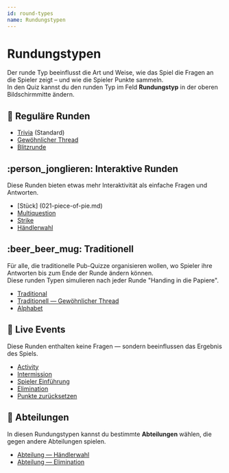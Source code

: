 ```yaml
---
id: round-types
name: Rundungstypen
---
```


# Rundungstypen

Der runde Typ beeinflusst die Art und Weise, wie das Spiel die Fragen an die Spieler zeigt – und wie die Spieler Punkte sammeln.\
In den Quiz kannst du den runden Typ im Feld **Rundungstyp** in der oberen Bildschirmmitte ändern.

## 🧠 Reguläre Runden

- [Trivia](011-trivia.md) (Standard)
- [Gewöhnlicher Thread](012-common-thread.md)
- [Blitzrunde](013-lightning-round.md)

## :person_jonglieren: Interaktive Runden

Diese Runden bieten etwas mehr Interaktivität als einfache Fragen und Antworten.

- [Stück] (021-piece-of-pie.md)
- [Multiquestion](022-multiquestion.md)
- [Strike](023-strike.md)
- [Händlerwahl](024-dealers-choice.md)

## :beer_beer_mug: Traditionell

Für alle, die traditionelle Pub-Quizze organisieren wollen, wo Spieler ihre Antworten bis zum Ende der Runde ändern können.\
Diese runden Typen simulieren nach jeder Runde "Handing in die Papiere".

- [Traditional](030-traditional.md)
- [Traditionell — Gewöhnlicher Thread](031-traditional-ct.md)
- [Alphabet](032-alphabet.md)

## 🎉 Live Events

Diese Runden enthalten keine Fragen — sondern beeinflussen das Ergebnis des Spiels.

- [Activity](040-activity.md)
- [Intermission](060-intermission.md)
- [Spieler Einführung](061-player-introduction.md)
- [Elimination](050-elimination.md)
- [Punkte zurücksetzen](051-reset-points.md)

## 🏢 Abteilungen

In diesen Rundungstypen kannst du bestimmte **Abteilungen** wählen, die gegen andere Abteilungen spielen.

- [Abteilung — Händlerwahl](070-departments-dealers-choice.md)
- [Abteilung — Elimination](071-departments-elimination.md)
